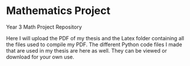 # Mathematics Project
Year 3 Math Project Repository

Here I will upload the PDF of my thesis and the Latex folder containing all the files used to compile my PDF. The different Python code files I made that are used in my thesis are here as well. They can be viewed or download for your own use.
